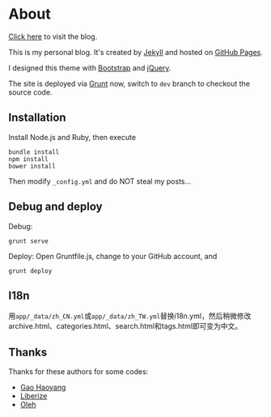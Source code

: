About
===

[Click here](https://vjudge1.github.io) to visit the blog.

This is my personal blog. It's created by [Jekyll](http://jekyllrb.com) and hosted on [GitHub Pages](https://pages.github.com).

I designed this theme with [Bootstrap](http://getbootstrap.com) and [jQuery](https://jquery.com).

The site is deployed via [Grunt](http://gruntjs.com/) now, switch to `dev` branch to checkout the source code.

## Installation

Install Node.js and Ruby, then execute

    bundle install
    npm install
    bower install

Then modify `_config.yml` and do NOT steal my posts...

## Debug and deploy

Debug:

    grunt serve

Deploy: Open Gruntfile.js, change to your GitHub account, and

    grunt deploy

## I18n

用`app/_data/zh_CN.yml`或`app/_data/zh_TW.yml`替换i18n.yml，然后稍微修改archive.html、categories.html、search.html和tags.html即可变为中文。

## Thanks

Thanks for these authors for some codes:

* [Gao Haoyang](https://github.com/Gaohaoyang/gaohaoyang.github.io)
* [Liberize](https://github.com/liberize/liberize.github.com)
* [Oleh](http://o.zasadnyy.com/blog/optimized-jekyll-site-with-grunt/)
